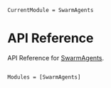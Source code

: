 ```@meta
CurrentModule = SwarmAgents
```

# API Reference

API Reference for [SwarmAgents](https://github.com/svilupp/SwarmAgents.jl).

```@index
```

```@autodocs
Modules = [SwarmAgents]
```

